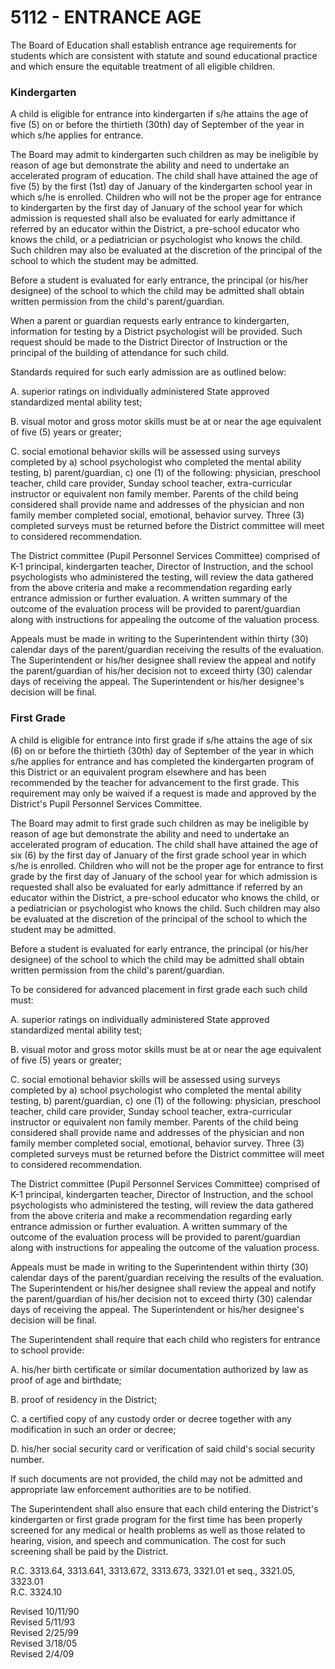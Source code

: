5112 - ENTRANCE AGE
===================

The Board of Education shall establish entrance age requirements for
students which are consistent with statute and sound educational
practice and which ensure the equitable treatment of all eligible
children.

### Kindergarten

A child is eligible for entrance into kindergarten if s/he attains the
age of five (5) on or before the thirtieth (30th) day of September of
the year in which s/he applies for entrance.

The Board may admit to kindergarten such children as may be ineligible
by reason of age but demonstrate the ability and need to undertake an
accelerated program of education. The child shall have attained the age
of five (5) by the first (1st) day of January of the kindergarten school
year in which s/he is enrolled. Children who will not be the proper age
for entrance to kindergarten by the first day of January of the school
year for which admission is requested shall also be evaluated for early
admittance if referred by an educator within the District, a pre-school
educator who knows the child, or a pediatrician or psychologist who
knows the child. Such children may also be evaluated at the discretion
of the principal of the school to which the student may be admitted.

Before a student is evaluated for early entrance, the principal (or
his/her designee) of the school to which the child may be admitted shall
obtain written permission from the child's parent/guardian.

When a parent or guardian requests early entrance to kindergarten,
information for testing by a District psychologist will be provided.
Such request should be made to the District Director of Instruction or
the principal of the building of attendance for such child.

Standards required for such early admission are as outlined below:

A. superior ratings on individually administered State approved
standardized mental ability test;

B. visual motor and gross motor skills must be at or near the age
equivalent of five (5) years or greater;

C. social emotional behavior skills will be assessed using surveys
completed by a) school psychologist who completed the mental ability
testing, b) parent/guardian, c) one (1) of the following: physician,
preschool teacher, child care provider, Sunday school teacher,
extra-curricular instructor or equivalent non family member. Parents of
the child being considered shall provide name and addresses of the
physician and non family member completed social, emotional, behavior
survey. Three (3) completed surveys must be returned before the District
committee will meet to considered recommendation.

The District committee (Pupil Personnel Services Committee) comprised of
K-1 principal, kindergarten teacher, Director of Instruction, and the
school psychologists who administered the testing, will review the data
gathered from the above criteria and make a recommendation regarding
early entrance admission or further evaluation. A written summary of the
outcome of the evaluation process will be provided to parent/guardian
along with instructions for appealing the outcome of the valuation
process.

Appeals must be made in writing to the Superintendent within thirty (30)
calendar days of the parent/guardian receiving the results of the
evaluation. The Superintendent or his/her designee shall review the
appeal and notify the parent/guardian of his/her decision not to exceed
thirty (30) calendar days of receiving the appeal. The Superintendent or
his/her designee's decision will be final.

### First Grade

A child is eligible for entrance into first grade if s/he attains the
age of six (6) on or before the thirtieth (30th) day of September of the
year in which s/he applies for entrance and has completed the
kindergarten program of this District or an equivalent program elsewhere
and has been recommended by the teacher for advancement to the first
grade. This requirement may only be waived if a request is made and
approved by the District's Pupil Personnel Services Committee.

The Board may admit to first grade such children as may be ineligible by
reason of age but demonstrate the ability and need to undertake an
accelerated program of education. The child shall have attained the age
of six (6) by the first day of January of the first grade school year in
which s/he is enrolled. Children who will not be the proper age for
entrance to first grade by the first day of January of the school year
for which admission is requested shall also be evaluated for early
admittance if referred by an educator within the District, a pre-school
educator who knows the child, or a pediatrician or psychologist who
knows the child. Such children may also be evaluated at the discretion
of the principal of the school to which the student may be admitted.

Before a student is evaluated for early entrance, the principal (or
his/her designee) of the school to which the child may be admitted shall
obtain written permission from the child's parent/guardian.

To be considered for advanced placement in first grade each such child
must:

A. superior ratings on individually administered State approved
standardized mental ability test;

B. visual motor and gross motor skills must be at or near the age
equivalent of five (5) years or greater;

C. social emotional behavior skills will be assessed using surveys
completed by a) school psychologist who completed the mental ability
testing, b) parent/guardian, c) one (1) of the following: physician,
preschool teacher, child care provider, Sunday school teacher,
extra-curricular instructor or equivalent non family member. Parents of
the child being considered shall provide name and addresses of the
physician and non family member completed social, emotional, behavior
survey. Three (3) completed surveys must be returned before the District
committee will meet to considered recommendation.

The District committee (Pupil Personnel Services Committee) comprised of
K-1 principal, kindergarten teacher, Director of Instruction, and the
school psychologists who administered the testing, will review the data
gathered from the above criteria and make a recommendation regarding
early entrance admission or further evaluation. A written summary of the
outcome of the evaluation process will be provided to parent/guardian
along with instructions for appealing the outcome of the valuation
process.

Appeals must be made in writing to the Superintendent within thirty (30)
calendar days of the parent/guardian receiving the results of the
evaluation. The Superintendent or his/her designee shall review the
appeal and notify the parent/guardian of his/her decision not to exceed
thirty (30) calendar days of receiving the appeal. The Superintendent or
his/her designee's decision will be final.

The Superintendent shall require that each child who registers for
entrance to school provide:

A. his/her birth certificate or similar documentation authorized by law
as proof of age and birthdate;

B. proof of residency in the District;

C. a certified copy of any custody order or decree together with any
modification in such an order or decree;

D. his/her social security card or verification of said child's social
security number.

If such documents are not provided, the child may not be admitted and
appropriate law enforcement authorities are to be notified.

The Superintendent shall also ensure that each child entering the
District's kindergarten or first grade program for the first time has
been properly screened for any medical or health problems as well as
those related to hearing, vision, and speech and communication. The cost
for such screening shall be paid by the District.

R.C. 3313.64, 3313.641, 3313.672, 3313.673, 3321.01 et seq., 3321.05,
3323.01\
 R.C. 3324.10

Revised 10/11/90\
 Revised 5/11/93\
 Revised 2/25/99\
 Revised 3/18/05\
 Revised 2/4/09
